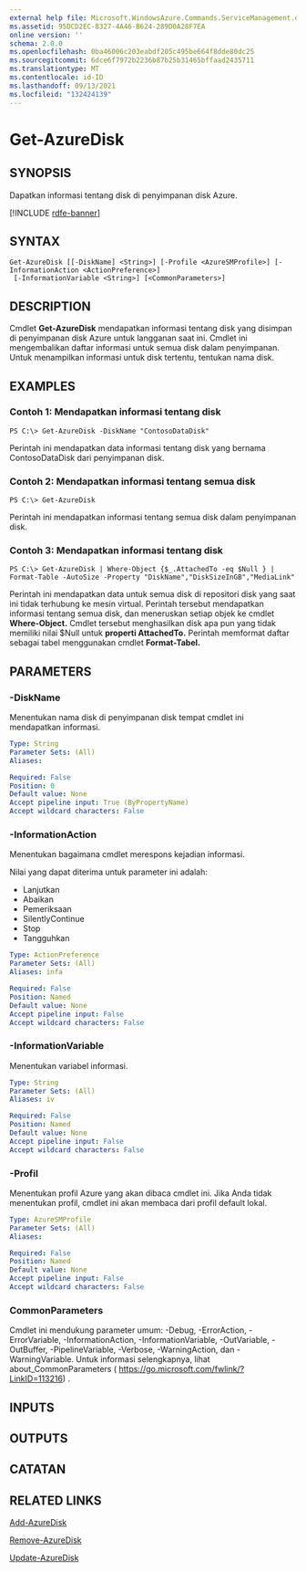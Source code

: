 ```yaml
---
external help file: Microsoft.WindowsAzure.Commands.ServiceManagement.dll-Help.xml
ms.assetid: 95DCD2EC-8327-4A46-B624-289D0A28F7EA
online version: ''
schema: 2.0.0
ms.openlocfilehash: 0ba46006c203eabdf205c495be664f8dde80dc25
ms.sourcegitcommit: 6dce6f7972b2236b87b25b31465bffaad2435711
ms.translationtype: MT
ms.contentlocale: id-ID
ms.lasthandoff: 09/13/2021
ms.locfileid: "132424139"
---
```

# Get-AzureDisk

## SYNOPSIS
Dapatkan informasi tentang disk di penyimpanan disk Azure.

[!INCLUDE [rdfe-banner](../../includes/rdfe-banner.md)]

## SYNTAX

```
Get-AzureDisk [[-DiskName] <String>] [-Profile <AzureSMProfile>] [-InformationAction <ActionPreference>]
 [-InformationVariable <String>] [<CommonParameters>]
```

## DESCRIPTION
Cmdlet **Get-AzureDisk** mendapatkan informasi tentang disk yang disimpan di penyimpanan disk Azure untuk langganan saat ini.
Cmdlet ini mengembalikan daftar informasi untuk semua disk dalam penyimpanan.
Untuk menampilkan informasi untuk disk tertentu, tentukan nama disk.

## EXAMPLES

### Contoh 1: Mendapatkan informasi tentang disk
```
PS C:\> Get-AzureDisk -DiskName "ContosoDataDisk"
```

Perintah ini mendapatkan data informasi tentang disk yang bernama ContosoDataDisk dari penyimpanan disk.

### Contoh 2: Mendapatkan informasi tentang semua disk
```
PS C:\> Get-AzureDisk
```

Perintah ini mendapatkan informasi tentang semua disk dalam penyimpanan disk.

### Contoh 3: Mendapatkan informasi tentang disk
```
PS C:\> Get-AzureDisk | Where-Object {$_.AttachedTo -eq $Null } | Format-Table -AutoSize -Property "DiskName","DiskSizeInGB","MediaLink"
```

Perintah ini mendapatkan data untuk semua disk di repositori disk yang saat ini tidak terhubung ke mesin virtual.
Perintah tersebut mendapatkan informasi tentang semua disk, dan meneruskan setiap objek ke cmdlet **Where-Object.**
Cmdlet tersebut menghasilkan disk apa pun yang tidak memiliki nilai $Null untuk **properti AttachedTo.**
Perintah memformat daftar sebagai tabel menggunakan cmdlet **Format-Tabel.**

## PARAMETERS

### -DiskName
Menentukan nama disk di penyimpanan disk tempat cmdlet ini mendapatkan informasi.

```yaml
Type: String
Parameter Sets: (All)
Aliases: 

Required: False
Position: 0
Default value: None
Accept pipeline input: True (ByPropertyName)
Accept wildcard characters: False
```

### -InformationAction
Menentukan bagaimana cmdlet merespons kejadian informasi.

Nilai yang dapat diterima untuk parameter ini adalah:

- Lanjutkan
- Abaikan
- Pemeriksaan
- SilentlyContinue
- Stop
- Tangguhkan

```yaml
Type: ActionPreference
Parameter Sets: (All)
Aliases: infa

Required: False
Position: Named
Default value: None
Accept pipeline input: False
Accept wildcard characters: False
```

### -InformationVariable
Menentukan variabel informasi.

```yaml
Type: String
Parameter Sets: (All)
Aliases: iv

Required: False
Position: Named
Default value: None
Accept pipeline input: False
Accept wildcard characters: False
```

### -Profil
Menentukan profil Azure yang akan dibaca cmdlet ini.
Jika Anda tidak menentukan profil, cmdlet ini akan membaca dari profil default lokal.

```yaml
Type: AzureSMProfile
Parameter Sets: (All)
Aliases: 

Required: False
Position: Named
Default value: None
Accept pipeline input: False
Accept wildcard characters: False
```

### CommonParameters
Cmdlet ini mendukung parameter umum: -Debug, -ErrorAction, -ErrorVariable, -InformationAction, -InformationVariable, -OutVariable, -OutBuffer, -PipelineVariable, -Verbose, -WarningAction, dan -WarningVariable. Untuk informasi selengkapnya, lihat about_CommonParameters ( https://go.microsoft.com/fwlink/?LinkID=113216) .

## INPUTS

## OUTPUTS

## CATATAN

## RELATED LINKS

[Add-AzureDisk](./Add-AzureDisk.md)

[Remove-AzureDisk](./Remove-AzureDisk.md)

[Update-AzureDisk](./Update-AzureDisk.md)


